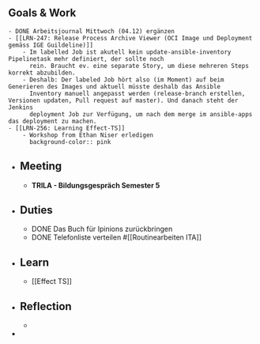 ## Goals & Work
	- DONE Arbeitsjournal Mittwoch (04.12) ergänzen
	- [[LRN-247: Release Process Archive Viewer (OCI Image und Deployment gemäss IGE Guildeline)]]
		- Im labelled Job ist akutell kein update-ansible-inventory Pipelinetask mehr definiert, der sollte noch 
		  rein. Braucht ev. eine separate Story, um diese mehreren Steps korrekt abzubilden.
		- Deshalb: Der labeled Job hört also (im Moment) auf beim Generieren des Images und aktuell müsste deshalb das Ansible 
		  Inventory manuell angepasst werden (release-branch erstellen, Versionen updaten, Pull request auf master). Und danach steht der Jenkins 
		  deployment Job zur Verfügung, um nach dem merge im ansible-apps das deployment zu machen.
	- [[LRN-256: Learning Effect-TS]]
		- Workshop from Ethan Niser erledigen
		  background-color:: pink
- ## Meeting
	- **TRILA - Bildungsgespräch Semester 5**
- ## Duties
	- DONE Das Buch für Ipinions zurückbringen
	- DONE Telefonliste verteilen #[[Routinearbeiten ITA]]
- ## Learn
	- [[Effect TS]]
- ## Reflection
	-
-